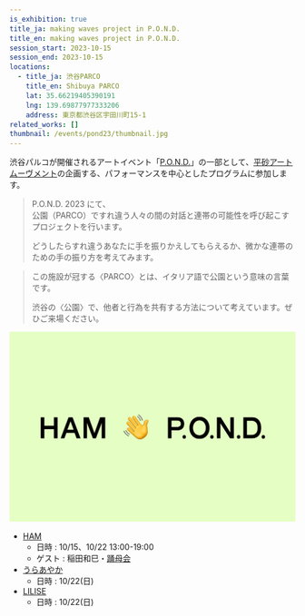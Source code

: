 ```yaml
---
is_exhibition: true
title_ja: making waves project in P.O.N.D.
title_en: making waves project in P.O.N.D.
session_start: 2023-10-15
session_end: 2023-10-15
locations:
  - title_ja: 渋谷PARCO
    title_en: Shibuya PARCO
    lat: 35.66219405390191
    lng: 139.69877977333206
    address: 東京都渋谷区宇田川町15-1
related_works: []
thumbnail: /events/pond23/thumbnail.jpg
---
```


渋谷パルコが開催されるアートイベント「[P.O.N.D.](https://pond.parco.jp/)」の一部として、[平砂アートムーヴメント](https://hirasunaartmovement.org/)の企画する、パフォーマンスを中心としたプログラムに参加します。

> P.O.N.D. 2023 にて、<br>公園（PARCO）ですれ違う人々の間の対話と連帯の可能性を呼び起こすプロジェクトを行います。
>
> どうしたらすれ違うあなたに手を振りかえしてもらえるか、微かな連帯のための手の振り方を考えてみます。

> この施設が冠する〈PARCO〉とは、イタリア語で公園という意味の言葉です。
>
> 渋谷の〈公園〉で、他者と行為を共有する方法について考えています。ぜひご来場ください。

![HAM 👋 POND](/events/pond23/thumbnail.jpg)

- [HAM](https://hirasunaartmovement.org/)
  - 日時 : 10/15、10/22 13:00-19:00
  - ゲスト : 稲田和巳・[踊母会](https://twitter.com/youbo_kai)
- [うらあやか](https://urayaka.jimdofree.com/)
  - 日時 : 10/22(日)
- [LILISE](https://paralyzedpaula.wixsite.com/paralyzedpaula)
  - 日時 : 10/22(日)
